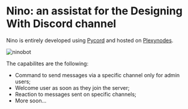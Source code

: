 # Nino: an assistat for the Designing With Discord channel
Nino is entirely developed using [Pycord](https://docs.pycord.dev/) and hosted on [Plexynodes](https://client.pylexnodes.net/).

![ninobot](http://url/to/img.png)

The capabilites are the following:
  - Command to send messages via a specific channel only for admin users;
  - Welcome user as soon as they join the server;
  - Reaction to messages sent on specific channels;
  - More soon...
